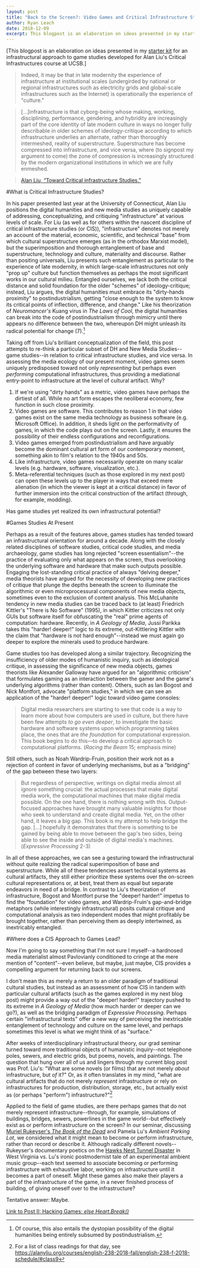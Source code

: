 ```yaml
---
layout: post
title: "Back to the Screen?: Video Games and Critical Infrastructure Studies"
author: Ryan Leach
date: 2018-12-09
excerpt: This blogpost is an elaboration on ideas presented in my starter kit for an infrastructural approach to game studies developed for Alan Liu's Critical Infrastructures course at UCSB. Taking off from Liu's brilliant conceptualization of the field, this post attempts to re-think a particular subset of DH and New Media Studies--game studies--in relation to critical infrastructure studies, and vice versa. In assessing the media ecology of our present moment, video games seem uniquely predisposed toward not only *representing* but perhaps even *performing* computational infrastructures, thus providing a mediational entry-point to infrastructure at the level of cultural artifact. Why?
---
```


[This blogpost is an elaboration on ideas presented in my [starter kit](https://cistudies.org/starter-kits/leach-hacking-virtual-worlds/) for an infrastructural approach to game studies developed for Alan Liu's Critical Infrastructures course at UCSB.]

>Indeed, it may be that in late modernity the experience of infrastructure at institutional scales (undergirded by national or regional infrastructures such as electricity grids and global-scale infrastructures such as the Internet) is operationally the experience of "culture."

>[...]infrastructure is that cyborg-being whose making, working, disciplining, performance, gendering, and hybridity are increasingly part of the core identity of late modern culture in ways no longer fully describable in older schemes of ideology-critique according to which infrastructure underlies an alternate, rather than thoroughly intermeshed, reality of superstructure. Superstructure has become compressed into infrastructure, and vice versa, where (to signpost my argument to come) the zone of compression is increasingly structured by the modern organizational institutions in which we are fully enmeshed. 

>[Alan Liu, “Toward Critical infrastructure Studies.”](https://cistudies.org/wp-content/uploads/Toward-Critical-Infrastructure-Studies.pdf)

#What is Critical Infrastructure Studies?

In his paper presented last year at the University of Connecticut, Alan Liu positions the digital humanities and new media studies as uniquely capable of addressing, conceptualizing, and critiquing "infrastructure" at various levels of scale. For Liu (as well as for others within the nascent discipline of critical infrastructure studies (or CIS)), "infrastructure" denotes not merely an account of the material, economic, scientific, and technical "base" from which cultural superstructure emerges (as in the orthodox Marxist model), but the superimposition and thorough entanglement of base and superstructure, technology and culture, materiality and discourse. Rather than positing universals, Liu presents such entanglement as particular to the experience of late modernity, in which large-scale infrastructures not only "prop up" culture but function themselves as perhaps the most significant works in our cultural milieu. Entangled ourselves, we lack both the critical distance and solid foundation for the older "schemes" of ideology-critique; instead, Liu argues, the digital humanities must embrace its "dirty-hands proximity" to postindustrialism, getting "close enough to the system to know its critical points of inflection, difference, and change." Like his theorization of _Neuromancer's_ Kuang virus in _The Laws of Cool_, the digital humanities can break into the code of postindustrialism through mimicry until there appears no difference between the two, whereupon DH might unleash its radical potential for change (7).[^fn1]

Taking off from Liu's brilliant conceptualization of the field, this post attempts to re-think a particular subset of DH and New Media Studies--game studies--in relation to critical infrastructure studies, and vice versa. In assessing the media ecology of our present moment, video games seem uniquely predisposed toward not only _representing_ but perhaps even _performing_ computational infrastructures, thus providing a mediational entry-point to infrastructure at the level of cultural artifact. Why?

1. If we're using "dirty hands" as a metric, video games have perhaps the dirtiest of all. While no art form escapes the neoliberal economy, few function in such close proximity.
2. Video games are software. This contributes to reason 1 in that video games exist on the same media technology as business software (e.g. Microsoft Office). In addition, it sheds light on the performativity of games, in which the code plays out on the screen. Lastly, it ensures the possibility of their endless configurations and reconfigurations. 
3. Video games emerged from postindustrialism and have arguably become the dominant cultural art form of our contemporary moment, something akin to film's relation to the 1940s and 50s. 
4. Like infrastructure, video games necessarily operate on many scalar levels (e.g. hardware, software, visualization, etc.). 
5. Meta-referential techniques (such as those explored in my next post) can open these levels up to the player in ways that exceed mere alienation (in which the viewer is kept at a critical distance) in favor of further immersion into the critical construction of the artifact (through, for example, modding).

Has game studies yet realized its own infrastructural potential?

#Games Studies At Present

Perhaps as a result of the features above, games studies has tended toward an infrastructural orientation for around a decade. Along with the closely related disciplines of software studies, critical code studies, and media archaeology, game studies has long rejected "screen essentialism"--the practice of evaluating only what appears on the screen, thus overlooking the underlying software and hardware that make such outputs possible. Engaging the lost-standing critical practice of always "delving deeper," media theorists have argued for the necessity of developing new practices of critique that plunge the depths beneath the screen to illuminate the algorithmic or even microprocessural components of new media objects, sometimes even to the exclusion of content analysis. This McLuhanite tendency in new media studies can be traced back to (at least) Friedrich Kittler's "There is No Software" (1995), in which Kittler criticizes not only GUIs but software itself for obfuscating the "real" prime agents of computation: hardware. Recently, in _A Geology of Media_, Jussi Parikka takes this "harder! deeper!" logic to its extreme, out-Kittlering Kittler with the claim that "hardware is not hard enough"--instead we must again go deeper to explore the minerals used to produce hardware. 

Game studies too has developed along a similar trajectory. Recognizing the insufficiency of older modes of humanistic inquiry, such as ideological critique, in assessing the significance of new media objects, games theorists like Alexander Galloway have argued for an "algorithmic criticism" that formulates gaming as an interaction between the gamer and the game's underlying algorithms (rather than content). Others, such as Ian Bogost and Nick Montfort, advocate "platform studies," in which we can see an application of the "harder! deeper!" logic toward video game consoles:

>Digital media researchers are starting to see that code is a way to learn more about how computers are used in culture, but there have been few attempts _to go even deeper_, to investigate the basic hardware and software systems upon which programming takes place, the ones that are _the foundation_ for computational expression. This book begins to do this—to develop a critical approach to computational platforms. (_Racing the Beam_ 15; emphasis mine)

Still others, such as Noah Wardrip-Fruin, position their work not as a rejection of content in favor of underlying mechanisms, but as a "bridging" of the gap between these two layers:

>But regardless of perspective, writings on digital media almost all ignore something crucial: the actual processes that make digital media work, the computational machines that make digital media possible. On the one hand, there is nothing wrong with this. Output-focused approaches have brought many valuable insights for those who seek to understand and create digital media. Yet, on the other hand, it leaves a big gap. This book is my attempt to help bridge the gap. [...] hopefully it demonstrates that there is something to be gained by being able to move between the gap's two sides, being able to see the inside and outside of digital media's machines. (_Expressive Processing_ 2-3)

In all of these approaches, we can see a gesturing toward the infrastructural without quite realizing the radical superimposition of base and superstructure. While all of these tendencies assert technical systems as cultural artifacts, they still either prioritize these systems over the on-screen cultural representations or, at best, treat them as equal but separate endeavors in need of a bridge. In contrast to Liu's theorization of infrastructure, Bogost and Montfort purse the "deeper! harder!" impetus to find the "foundation" for video games, and Wardrip-Fruin's gap-and-bridge metaphors (while interestingly infrastructural) posits cultural critique and computational analysis as two independent modes that might profitably be brought together, rather than perceiving them as deeply intertwined, as inextricably entangled.

#Where does a CIS Approach to Games Lead?

Now I'm going to say something that I'm not sure I myself--a hardnosed media materialist almost Pavlovianly conditioned to cringe at the mere mention of "content"--even believe, but maybe, just maybe, CIS provides a compelling argument for returning back to our screens. 

I don't mean this as merely a return to an older paradigm of traditional cultural studies, but instead as an assessment of how CIS in tandem with particular cultural artifacts (such as the games explored in my next blog post) might provide a way out of the "deeper! harder!" trajectory pushed to its extreme in _A Geology of Media_ (how much harder or deeper can we go?), as well as the bridging paradigm of _Expressive Processing_. Perhaps certain "infrastructural texts" offer a new way of perceiving the inextricable entanglement of technology and culture on the same level, and perhaps sometimes this level is what we might think of as "surface." 

After weeks of interdisciplinary infrastructural theory, our grad seminar turned toward more traditional objects of humanistic inquiry--not telephone poles, sewers, and electric grids, but poems, novels, and paintings. The question that hung over all of us and lingers through my current blog post was Prof. Liu's: "What are some novels (or films) that are not merely _about_ infrastructure, but _of_ it?" Or, as it often translates in my mind, "what are cultural artifacts that do not merely _represent_ infrastructure or rely on infrastructures for production, distribution, storage, etc., but actually exist as (or perhaps "perform") infrastructure?"[^fn2] 

Applied to the field of game studies, are there perhaps games that do not merely represent infrastructure--through, for example, simulations of buildings, bridges, sewers, powerlines in the game world--but effectively exist as or perform infrastructure on the screen? In our seminar, discussing [Muriel Rukeyser's _The Book of the Dead_](http://murielrukeyser.emuenglish.org:80/writing/book-dead-annotated) and Pamela Lu's _Ambient Parking Lot_, we considered what it might mean to become or perform infrastructure, rather than record or describe it. Although radically different novels--Rukeyser's documentary poetics on the [Hawks Nest Tunnel Disaster](https://en.wikipedia.org/wiki/Hawks_Nest_Tunnel_disaster) in West Virginia vs. Lu's ironic postmodernist tale of an experimental ambient music group--each text seemed to associate becoming or performing infrastructure with exhaustive labor, working on infrastructure until it becomes a part of oneself. Might these games also make their players a part of the infrastructure of the game, in a never finished process of building, of giving oneself over to the infrastructure? 

Tentative answer: Maybe.

[Link to Post II: Hacking Games: _else Heart.Break()_]()

[^fn1]: Of course, this also entails the dystopian possibility of the digital humanities being entirely subsumed by postindustrialism.

[^fn2]: For a list of class readings for that day, see <https://alanyliu.org/courses/english-238-2018-fall/english-238-f-2018-schedule/#class9>









